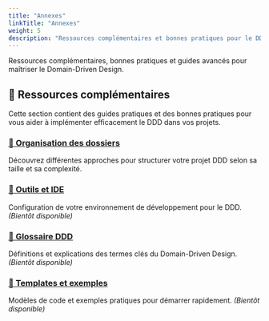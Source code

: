 ```yaml
---
title: "Annexes"
linkTitle: "Annexes"
weight: 5
description: "Ressources complémentaires et bonnes pratiques pour le DDD"
---
```


Ressources complémentaires, bonnes pratiques et guides avancés pour maîtriser le Domain-Driven Design.

## 🎯 Ressources complémentaires

Cette section contient des guides pratiques et des bonnes pratiques pour vous aider à implémenter efficacement le DDD dans vos projets.

### [📁 Organisation des dossiers](/annexes/organisation-dossiers/)
Découvrez différentes approches pour structurer votre projet DDD selon sa taille et sa complexité.

### [🔧 Outils et IDE](/annexes/outils-ide/)
Configuration de votre environnement de développement pour le DDD. *(Bientôt disponible)*

### [📖 Glossaire DDD](/annexes/glossaire/)
Définitions et explications des termes clés du Domain-Driven Design. *(Bientôt disponible)*

### [🎨 Templates et exemples](/annexes/templates/)
Modèles de code et exemples pratiques pour démarrer rapidement. *(Bientôt disponible)*
